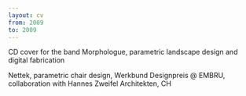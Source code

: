 ```yaml
---
layout: cv
from: 2009
to: 2009
---
```


CD cover for the band Morphologue, parametric landscape design and digital fabrication

Nettek, parametric chair design, Werkbund Designpreis @ EMBRU, collaboration with Hannes Zweifel Architekten, CH



